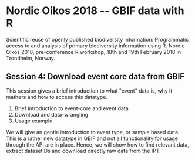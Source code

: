 # Nordic Oikos 2018 -- GBIF data with R

Scientific reuse of openly published biodiversity information: Programmatic access to and analysis of primary biodiversity information using R. Nordic Oikos 2018, pre-conference R workshop, 18th and 19th February 2018 in Trondheim, Norway.

## Session 4: Download event core data from GBIF

This session gives a brief introduction to what "event" data is, why it mathers and how to access this datatype. 

1. Brief introduction to event-core and event data
2. Download and data-wrangling 
3. Usage example

We will give an gentle introduction to event type, or sample based data. This is a rather new datatype in GBIF and not all functionality for usage through the API are in place. Hence, we will show how to find relevant data, extract datasetIDs and download directly raw data from the IPT. 
